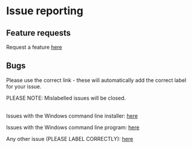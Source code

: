 # Issue reporting

## Feature requests

Request a feature [here][feature-request]

## Bugs

Please use the correct link - these will automatically add the correct label for your issue.

PLEASE NOTE: Mislabelled issues will be closed.
<br />
<br />

Issues with the Windows command line installer: [here][windows-installer-issue]

Issues with the Windows command line program: [here][windows-cli-issue]

Any other issue (PLEASE LABEL CORRECTLY): [here][general-bug]

[windows-cli-issue]: https://github.com/nyxtryx/mouse-mover/issues/new?labels=bug&windows-cli-issue---.md
[windows-installer-issue]: https://github.com/nyxtryx/mouse-mover/issues/new?labels=bug&windows-installer-issue---.md
[feature-request]: https://github.com/nyxtryx/mouse-mover/issues/new?labels=request?feature-request---.md
[general-bug]: https://github.com/nyxtryx/mouse-mover/issues/new?labels=bug?bug-report---.md